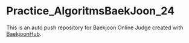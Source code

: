 # Practice_AlgoritmsBaekJoon_24
This is an auto push repository for Baekjoon Online Judge created with [BaekjoonHub](https://github.com/BaekjoonHub/BaekjoonHub).
